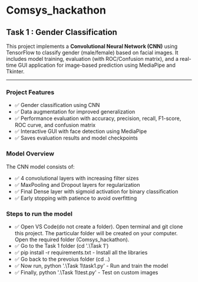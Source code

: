 # Comsys_hackathon

## Task 1 : Gender Classification

This project implements a **Convolutional Neural Network (CNN)** using TensorFlow to classify gender (male/female) based on facial images. It includes model training, evaluation (with ROC/Confusion matrix), and a real-time GUI application for image-based prediction using MediaPipe and Tkinter.

---

### Project Features

- ✅ Gender classification using CNN
- ✅ Data augmentation for improved generalization
- ✅ Performance evaluation with accuracy, precision, recall, F1-score, ROC curve, and confusion matrix
- ✅ Interactive GUI with face detection using MediaPipe
- ✅ Saves evaluation results and model checkpoints


### Model Overview

The CNN model consists of:
- ✅ 4 convolutional layers with increasing filter sizes
- ✅ MaxPooling and Dropout layers for regularization
- ✅ Final Dense layer with sigmoid activation for binary classification
- ✅ Early stopping with patience to avoid overfitting

### Steps to run the model
- ✅ Open VS Code(do not create a folder). Open terminal and git clone this project. The particular folder will be created on your computer. Open the required folder (Comsys_hackathon).
- ✅ Go to the Task 1 folder (cd '.\Task 1\')
- ✅ pip install -r requirements.txt - Install all the libraries
- ✅ Go back to the prevoius folder (cd ..)
- ✅ Now run, python '.\Task 1\task1.py' - Run and train the model
- ✅ Finally, python '.\Task 1\test.py' - Test on custom images


